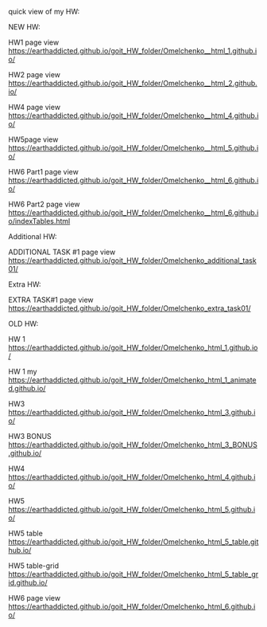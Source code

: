 quick view of my HW:

NEW HW:

HW1 page view https://earthaddicted.github.io/goit_HW_folder/Omelchenko__html_1.github.io/

HW2 page view https://earthaddicted.github.io/goit_HW_folder/Omelchenko__html_2.github.io/

HW4 page view https://earthaddicted.github.io/goit_HW_folder/Omelchenko__html_4.github.io/

HW5page view https://earthaddicted.github.io/goit_HW_folder/Omelchenko__html_5.github.io/

HW6 Part1 page view https://earthaddicted.github.io/goit_HW_folder/Omelchenko__html_6.github.io/

HW6 Part2 page view https://earthaddicted.github.io/goit_HW_folder/Omelchenko__html_6.github.io/indexTables.html


Additional HW: 

ADDITIONAL TASK #1 page view https://earthaddicted.github.io/goit_HW_folder/Omelchenko_additional_task01/

Extra HW:

EXTRA TASK#1 page view https://earthaddicted.github.io/goit_HW_folder/Omelchenko_extra_task01/

OLD HW: 

HW 1 https://earthaddicted.github.io/goit_HW_folder/Omelchenko_html_1.github.io/

HW 1 my https://earthaddicted.github.io/goit_HW_folder/Omelchenko_html_1_animated.github.io/

HW3 https://earthaddicted.github.io/goit_HW_folder/Omelchenko_html_3.github.io/

HW3 BONUS https://earthaddicted.github.io/goit_HW_folder/Omelchenko_html_3_BONUS.github.io/

HW4 https://earthaddicted.github.io/goit_HW_folder/Omelchenko_html_4.github.io/

HW5 https://earthaddicted.github.io/goit_HW_folder/Omelchenko_html_5.github.io/

HW5 table https://earthaddicted.github.io/goit_HW_folder/Omelchenko_html_5_table.github.io/

HW5 table-grid https://earthaddicted.github.io/goit_HW_folder/Omelchenko_html_5_table_grid.github.io/

HW6 page view https://earthaddicted.github.io/goit_HW_folder/Omelchenko_html_6.github.io/
